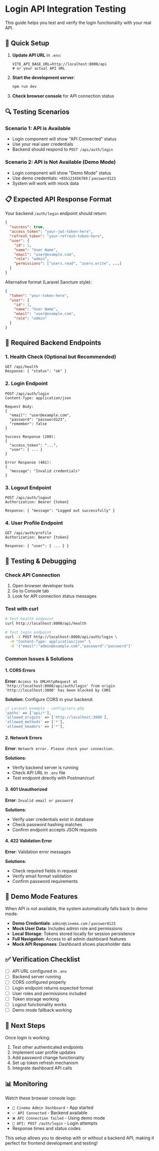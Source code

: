 # Login API Integration Testing

This guide helps you test and verify the login functionality with your real API.

## 🚀 Quick Setup

1. **Update API URL** in `.env`:
   ```env
   VITE_API_BASE_URL=http://localhost:8000/api
   # or your actual API URL
   ```

2. **Start the development server**:
   ```bash
   npm run dev
   ```

3. **Check browser console** for API connection status

## 🔍 Testing Scenarios

### Scenario 1: API is Available
- Login component will show "API Connected" status
- Use your real user credentials
- Backend should respond to `POST /api/auth/login`

### Scenario 2: API is Not Available (Demo Mode)
- Login component will show "Demo Mode" status
- Use demo credentials: `+855123456789` / `password123`
- System will work with mock data

## 📋 Expected API Response Format

Your backend `/auth/login` endpoint should return:

```json
{
  "success": true,
  "access_token": "your-jwt-token-here",
  "refresh_token": "your-refresh-token-here",
  "user": {
    "id": 1,
    "name": "User Name",
    "email": "user@example.com",
    "role": "admin",
    "permissions": ["users.read", "users.write", ...]
  }
}
```

Alternative format (Laravel Sanctum style):
```json
{
  "token": "your-token-here",
  "user": {
    "id": 1,
    "name": "User Name",
    "email": "user@example.com",
    "role": "admin"
  }
}
```

## 🔧 Required Backend Endpoints

### 1. Health Check (Optional but Recommended)
```
GET /api/health
Response: { "status": "ok" }
```

### 2. Login Endpoint
```
POST /api/auth/login
Content-Type: application/json

Request Body:
{
  "email": "user@example.com",
  "password": "password123",
  "remember": false
}

Success Response (200):
{
  "access_token": "...",
  "user": { ... }
}

Error Response (401):
{
  "message": "Invalid credentials"
}
```

### 3. Logout Endpoint
```
POST /api/auth/logout
Authorization: Bearer {token}

Response: { "message": "Logged out successfully" }
```

### 4. User Profile Endpoint
```
GET /api/auth/profile
Authorization: Bearer {token}

Response: { "user": { ... } }
```

## 🐛 Testing & Debugging

### Check API Connection
1. Open browser developer tools
2. Go to Console tab
3. Look for API connection status messages

### Test with curl
```bash
# Test health endpoint
curl http://localhost:8000/api/health

# Test login endpoint
curl -X POST http://localhost:8000/api/auth/login \
  -H "Content-Type: application/json" \
  -d '{"email":"admin@example.com","password":"password"}'
```

### Common Issues & Solutions

#### 1. CORS Errors
**Error**: `Access to XMLHttpRequest at 'http://localhost:8000/api/auth/login' from origin 'http://localhost:3000' has been blocked by CORS`

**Solution**: Configure CORS in your backend:
```php
// Laravel example - config/cors.php
'paths' => ['api/*'],
'allowed_origins' => ['http://localhost:3000'],
'allowed_methods' => ['*'],
'allowed_headers' => ['*'],
```

#### 2. Network Errors
**Error**: `Network error. Please check your connection.`

**Solutions**:
- Verify backend server is running
- Check API URL in `.env` file
- Test endpoint directly with Postman/curl

#### 3. 401 Unauthorized
**Error**: `Invalid email or password`

**Solutions**:
- Verify user credentials exist in database
- Check password hashing matches
- Confirm endpoint accepts JSON requests

#### 4. 422 Validation Error
**Error**: Validation error messages

**Solutions**:
- Check required fields in request
- Verify email format validation
- Confirm password requirements

## 🎯 Demo Mode Features

When API is not available, the system automatically falls back to demo mode:

- **Demo Credentials**: `admin@cinema.com` / `password123`
- **Mock User Data**: Includes admin role and permissions
- **Local Storage**: Tokens stored locally for session persistence
- **Full Navigation**: Access to all admin dashboard features
- **Mock API Responses**: Dashboard shows placeholder data

## ✅ Verification Checklist

- [ ] API URL configured in `.env`
- [ ] Backend server running
- [ ] CORS configured properly
- [ ] Login endpoint returns expected format
- [ ] User roles and permissions included
- [ ] Token storage working
- [ ] Logout functionality works
- [ ] Demo mode fallback working

## 🔄 Next Steps

Once login is working:

1. Test other authenticated endpoints
2. Implement user profile updates
3. Add password change functionality
4. Set up token refresh mechanism
5. Integrate dashboard API calls

## 📊 Monitoring

Watch these browser console logs:
- `🚀 Cinema Admin Dashboard` - App started
- `✅ API Connected` - Backend available
- `❌ API Connection failed` - Using demo mode
- `🚀 API: POST /auth/login` - Login attempts
- Response times and status codes

This setup allows you to develop with or without a backend API, making it perfect for frontend development and testing!